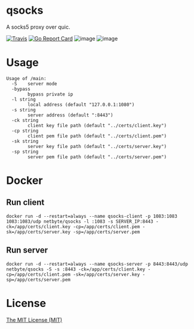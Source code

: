 # qsocks

A socks5 proxy over quic.

[![Travis](https://travis-ci.com/net-byte/qsocks.svg?branch=main)](https://github.com/net-byte/qsocks)
[![Go Report Card](https://goreportcard.com/badge/github.com/net-byte/qsocks)](https://goreportcard.com/report/github.com/net-byte/qsocks)
![image](https://img.shields.io/badge/License-MIT-orange)
![image](https://img.shields.io/badge/License-Anti--996-red)

# Usage
```
Usage of /main:
  -S    server mode
  -bypass
        bypass private ip
  -l string
        local address (default "127.0.0.1:1080")
  -s string
        server address (default ":8443")
  -ck string
        client key file path (default "../certs/client.key")
  -cp string
        client pem file path (default "../certs/client.pem")
  -sk string
        server key file path (default "../certs/server.key")
  -sp string
        server pem file path (default "../certs/server.pem")
```

# Docker

## Run client
```
docker run -d --restart=always --name qsocks-client -p 1083:1083 1083:1083/udp netbyte/qsocks -l :1083 -s SERVER_IP:8443 -ck=/app/certs/client.key -cp=/app/certs/client.pem -sk=/app/certs/server.key -sp=/app/certs/server.pem

```

## Run server
```
docker run -d --restart=always --name qsocks-server -p 8443:8443/udp netbyte/qsocks -S -s :8443 -ck=/app/certs/client.key -cp=/app/certs/client.pem -sk=/app/certs/server.key -sp=/app/certs/server.pem
```


# License
[The MIT License (MIT)](https://raw.githubusercontent.com/net-byte/qsocks/main/LICENSE)


